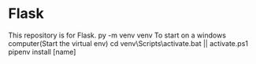 # Flask
This repository is for Flask.
py -m venv venv To start on a windows computer(Start the virtual env)
cd venv\Scripts\activate.bat || activate.ps1
pipenv install [name]
